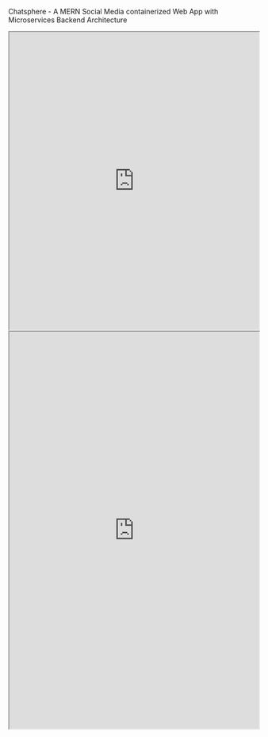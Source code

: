 Chatsphere - A MERN Social Media containerized Web App with Microservices Backend Architecture
<iframe src="https://github.com/coolwednesday/Chatsphere_Initial_Version/files/15340948/PROJECT_REPORT.pdf" width="100%" height="600px"></iframe>

 <iframe width="100%" height="800" src="https://github.com/coolwednesday/Chatsphere_Initial_Version/files/15340948/PROJECT_REPORT.pdf">

